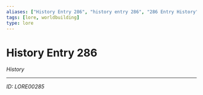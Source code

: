 ```yaml
---
aliases: ["History Entry 286", "history entry 286", "286 Entry History"]
tags: [lore, worldbuilding]
type: lore
---
```


# History Entry 286

*History*

---
*ID: LORE00285*